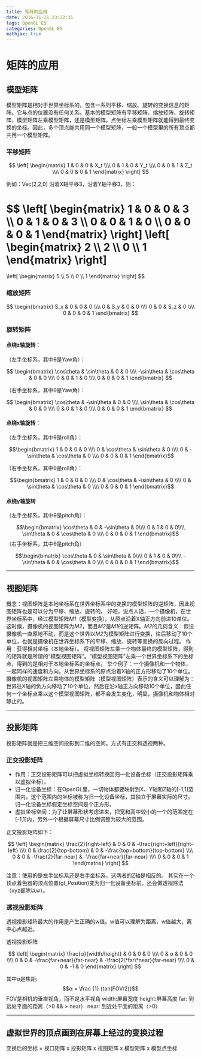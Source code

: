 ```yaml
---
title: 矩阵的应用
date: 2016-11-21 23:22:31
tags: OpenGL ES
categories: OpenGL ES
mathjax: true
---
```


# 矩阵的应用
## 模型矩阵
模型矩阵是相对于世界坐标系的，包含一系列平移、缩放、旋转的变换信息的矩阵。它与点的位置没有任何关系。基本的模型矩阵有平移矩阵、缩放矩阵、旋转矩阵，模型矩阵左乘模型矩阵，还是模型矩阵。点坐标左乘模型矩阵就能得到最终变换的坐标。因此，多个顶点能共用同一个模型矩阵，一般一个模型里的所有顶点都共用一个模型矩阵。
### 平移矩阵

$$
 \left[
 \begin{matrix}
   1 & 0 & 0 & X_t \\\\
   0 & 1 & 0 & Y_t \\\\
   0 & 0 & 1 & Z_t \\\\
   0 & 0 & 0 & 1
  \end{matrix}
  \right]
$$

例如：Vec(2,2,0) 沿着X轴平移3，沿着Y轴平移3，则：

$$
\left[
    \begin{matrix}
        1 & 0 & 0 & 3 \\\\
        0 & 1 & 0 & 3 \\\\
        0 & 0 & 1 & 0 \\\\
        0 & 0 & 0 & 1
    \end{matrix}
\right]
\left[
    \begin{matrix}
        2 \\\\
        2 \\\\
        0 \\\\
        1
    \end{matrix}
\right]
=
\left[
    \begin{matrix}
        5 \\\\
        5 \\\\
        0 \\\\
        1
    \end{matrix}
\right]
$$

### 缩放矩阵

$$
\begin{bmatrix}
    S_x & 0 & 0 & 0 \\\\
    0 & S_y & 0 & 0 \\\\
    0 & 0 & S_z & 0 \\\\
    0 & 0 & 0 & 1
\end{bmatrix}
$$

### 旋转矩阵
#### 点绕z轴旋转：
（左手坐标系，其中θ是Yaw角）：

$$
\begin{bmatrix}
    \cos\theta & \sin\theta & 0 & 0 \\\\
    -\sin\theta & \cos\theta & 0 & 0 \\\\
    0 & 0 & 1 & 0 \\\\
    0 & 0 & 0 & 1
\end{bmatrix}
$$

（右手坐标系，其中θ是Yaw角）：

$$
\begin{bmatrix}
    \cos\theta & -\sin\theta & 0 & 0 \\\\
    \sin\theta & \cos\theta & 0 & 0 \\\\
    0 & 0 & 1 & 0 \\\\
    0 & 0 & 0 & 1
\end{bmatrix}
$$

#### 点绕x轴旋转：
（左手坐标系，其中θ是roll角）：

$$\begin{bmatrix}
    1 & 0 & 0 & 0 \\\\ 
    0 & \cos\theta & \sin\theta & 0 \\\\ 
    0 & -\sin\theta & \cos\theta & 0 \\\\
    0 & 0 & 0 & 1
\end{bmatrix}$$

（右手坐标系，其中θ是roll角）：

$$\begin{bmatrix}
    1 & 0 & 0 & 0 \\\\ 
    0 & \cos\theta & -\sin\theta & 0 \\\\ 
    0 & \sin\theta & \cos\theta & 0 \\\\
    0 & 0 & 0 & 1
\end{bmatrix}$$

#### 点绕y轴旋转
（左手坐标系，其中θ是pitch角）：

$$\begin{bmatrix}
    \cos\theta & 0 & -\sin\theta & 0\\\\
    0 & 1 & 0 & 0\\\\
    \sin\theta & 0 & \cos\theta & 0 \\\\
    0 & 0 & 0 & 1
\end{bmatrix}$$
（右手坐标系，其中θ是pitch角）

$$\begin{bmatrix}
    \cos\theta & 0 & \sin\theta & 0\\\\
    0 & 1 & 0 & 0\\\\
    -\sin\theta & 0 & \cos\theta & 0 \\\\
    0 & 0 & 0 & 1
\end{bmatrix}$$

***
## 视图矩阵
概念：视图矩阵是本地坐标系在世界坐标系中的变换的模型矩阵的逆矩阵，因此视图矩阵也是可以分为平移、缩放、旋转的。
好吧，说点人话，一个摄像机，在世界坐标系中，经过模型矩阵*M1*（模型变换），从原点沿着X轴正方向前进10单位。这时候，摄像机的视图矩阵为*M2*，而且*M2*是*M1*的逆矩阵。*M2*的几何含义：假设摄像机一直原地不动，而是这个世界以*M2*为模型矩阵进行变换，往后移动了10个单位，也就是摄像机在世界坐标系下的平移、缩放、旋转等变换的反向过程。
作用：获得相对坐标（本地坐标）。
将视图矩阵左乘一个物体最终的模型矩阵，得到的矩阵就是所谓的“模型视图矩阵”。“模型视图矩阵”左乘一个世界坐标系下的坐标点，得到的是相对于本地坐标系的坐标点。
举个例子：一个摄像机和一个物体，一起同样的速度和方向，从世界坐标系的原点沿着X轴的正方形移动了10个单位。摄像机的视图矩阵左乘物体的模型矩阵（模型视图矩阵）表示的含义可以理解为：世界往X轴的负方向移动了10个单位，然后在沿x轴正方向移动10个单位，因此任何一个坐标点乘以这个模型视图矩阵，都不会发生变化，明显，摄像机和物体相对静止的。


***
## 投影矩阵
投影矩阵就是把三维空间投影到二维的空间。方式有正交和透视两种。
### 正交投影矩阵
- 作用：正交投影矩阵可以把虚拟坐标转换回归一化设备坐标（正交投影矩阵乘以虚拟坐标）。
- 归一化设备坐标：在OpenGL里，一切物体都要映射到X、Y轴和Z轴的[-1,1]范围内，这个范围内的坐标被称为归一化设备坐标，其独立于屏幕实际的尺寸。归一化设备坐标假定坐标空间是个正方形。
- 虚拟坐标空间：为了让屏幕形状考虑进来，把宽和高中较小的一个的范围定在[-1,1]内，另外一个根据屏幕尺寸比例调整为较大的范围。

正交投影矩阵如下：

$$
 \left[
 \begin{matrix}
   \frac{2}{right-left} & 0 & 0 & -\frac{right+left}{right-left} \\\\
   0 & \frac{2}{top-bottom} & 0 & -\frac{top+bottom}{top-bottom} \\\\
   0 & 0 &  -\frac{2}{far-near} & -\frac{far+near}{far-near} \\\\
   0 & 0 & 0 & 1
  \end{matrix}
  \right]
$$

注意：使用的是左手坐标系还是右手坐标系，这两者的Z轴是相反的。
其实在一个顶点着色器的顶点位置(gl_Position)变为归一化设备坐标前，还会做透视除法（xyz都除以w）。

### 透视投影矩阵
透视投影矩阵最大的作用是产生正确的w值。w值可以理解为距离，w值越大，离中心点越近。

透视投影矩阵

$$
 \left[
 \begin{matrix}
   \frac{α}{width/height} & 0 & 0 & 0 \\\\
   0 & α & 0 & 0 \\\\
   0 & 0 & -\frac{far+near}{far-near} & -\frac{2\*far\*near}{far-near} \\\\
   0 & 0 & -1 & 0
  \end{matrix}
  \right]
$$

其中α是焦距:
$$α = \frac {1} {tan(FOV/2)}$$
FOV是相机的垂直视角，而不是水平视角
width:屏幕宽度
height:屏幕高度
far: 到远处平面的距离（>0 && > near）
near: 到近处平面的距离（>0）

***
## 虚拟世界的顶点画到在屏幕上经过的变换过程
变换后的坐标 = 视口矩阵 x 投影矩阵 x 视图矩阵 x 模型矩阵 x 模型点坐标